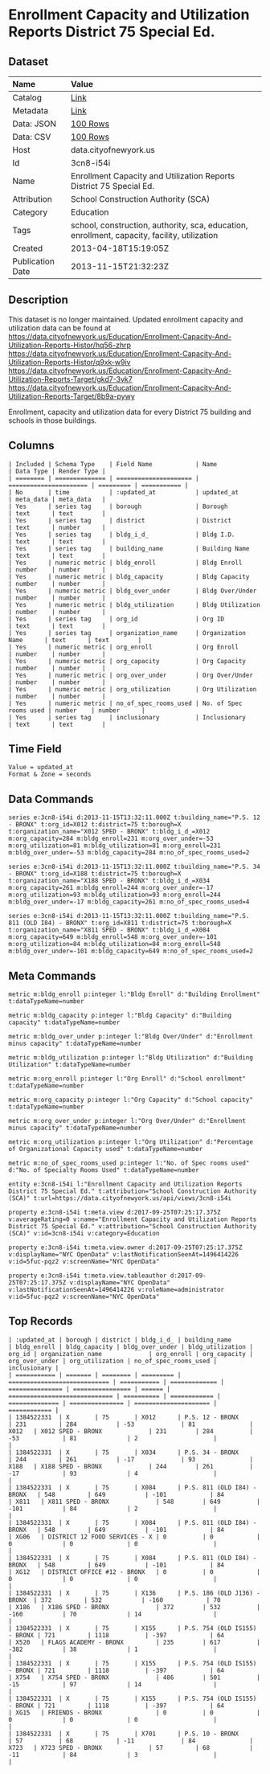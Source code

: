 # Enrollment Capacity and Utilization Reports District 75 Special Ed.

## Dataset

| Name | Value |
| :--- | :---- |
| Catalog | [Link](https://catalog.data.gov/dataset/enrollment-capacity-and-utilization-reports-district-75-special-ed-f285a) |
| Metadata | [Link](https://data.cityofnewyork.us/api/views/3cn8-i54i) |
| Data: JSON | [100 Rows](https://data.cityofnewyork.us/api/views/3cn8-i54i/rows.json?max_rows=100) |
| Data: CSV | [100 Rows](https://data.cityofnewyork.us/api/views/3cn8-i54i/rows.csv?max_rows=100) |
| Host | data.cityofnewyork.us |
| Id | 3cn8-i54i |
| Name | Enrollment Capacity and Utilization Reports District 75 Special Ed. |
| Attribution | School Construction Authority (SCA) |
| Category | Education |
| Tags | school, construction, authority, sca, education, enrollment, capacity, facility, utilization |
| Created | 2013-04-18T15:19:05Z |
| Publication Date | 2013-11-15T21:32:23Z |

## Description

This dataset is no longer maintained. Updated enrollment capacity and utilization data can be found at https://data.cityofnewyork.us/Education/Enrollment-Capacity-And-Utilization-Reports-Histor/hq56-zhrp
https://data.cityofnewyork.us/Education/Enrollment-Capacity-And-Utilization-Reports-Histor/q9xk-w9iv
https://data.cityofnewyork.us/Education/Enrollment-Capacity-And-Utilization-Reports-Target/gkd7-3vk7
https://data.cityofnewyork.us/Education/Enrollment-Capacity-And-Utilization-Reports-Target/8b9a-pywy

Enrollment, capacity and utilization data for every District 75 building and schools in those buildings.

## Columns

```ls
| Included | Schema Type    | Field Name            | Name                   | Data Type | Render Type |
| ======== | ============== | ===================== | ====================== | ========= | =========== |
| No       | time           | :updated_at           | updated_at             | meta_data | meta_data   |
| Yes      | series tag     | borough               | Borough                | text      | text        |
| Yes      | series tag     | district              | District               | text      | number      |
| Yes      | series tag     | bldg_i_d_             | Bldg I.D.              | text      | text        |
| Yes      | series tag     | building_name         | Building Name          | text      | text        |
| Yes      | numeric metric | bldg_enroll           | Bldg Enroll            | number    | number      |
| Yes      | numeric metric | bldg_capacity         | Bldg Capacity          | number    | number      |
| Yes      | numeric metric | bldg_over_under       | Bldg Over/Under        | number    | number      |
| Yes      | numeric metric | bldg_utilization      | Bldg Utilization       | number    | number      |
| Yes      | series tag     | org_id                | Org ID                 | text      | text        |
| Yes      | series tag     | organization_name     | Organization Name      | text      | text        |
| Yes      | numeric metric | org_enroll            | Org Enroll             | number    | number      |
| Yes      | numeric metric | org_capacity          | Org Capacity           | number    | number      |
| Yes      | numeric metric | org_over_under        | Org Over/Under         | number    | number      |
| Yes      | numeric metric | org_utilization       | Org Utilization        | number    | number      |
| Yes      | numeric metric | no_of_spec_rooms_used | No. of Spec rooms used | number    | number      |
| Yes      | series tag     | inclusionary          | Inclusionary           | text      | text        |
```

## Time Field

```ls
Value = updated_at
Format & Zone = seconds
```

## Data Commands

```ls
series e:3cn8-i54i d:2013-11-15T13:32:11.000Z t:building_name="P.S. 12 - BRONX" t:org_id=X012 t:district=75 t:borough=X t:organization_name="X012 SPED - BRONX" t:bldg_i_d_=X012 m:org_capacity=284 m:bldg_enroll=231 m:org_over_under=-53 m:org_utilization=81 m:bldg_utilization=81 m:org_enroll=231 m:bldg_over_under=-53 m:bldg_capacity=284 m:no_of_spec_rooms_used=2

series e:3cn8-i54i d:2013-11-15T13:32:11.000Z t:building_name="P.S. 34 - BRONX" t:org_id=X188 t:district=75 t:borough=X t:organization_name="X188 SPED - BRONX" t:bldg_i_d_=X034 m:org_capacity=261 m:bldg_enroll=244 m:org_over_under=-17 m:org_utilization=93 m:bldg_utilization=93 m:org_enroll=244 m:bldg_over_under=-17 m:bldg_capacity=261 m:no_of_spec_rooms_used=4

series e:3cn8-i54i d:2013-11-15T13:32:11.000Z t:building_name="P.S. 811 (OLD I84) - BRONX" t:org_id=X811 t:district=75 t:borough=X t:organization_name="X811 SPED - BRONX" t:bldg_i_d_=X084 m:org_capacity=649 m:bldg_enroll=548 m:org_over_under=-101 m:org_utilization=84 m:bldg_utilization=84 m:org_enroll=548 m:bldg_over_under=-101 m:bldg_capacity=649 m:no_of_spec_rooms_used=2
```

## Meta Commands

```ls
metric m:bldg_enroll p:integer l:"Bldg Enroll" d:"Building Enrollment" t:dataTypeName=number

metric m:bldg_capacity p:integer l:"Bldg Capacity" d:"Building capacity" t:dataTypeName=number

metric m:bldg_over_under p:integer l:"Bldg Over/Under" d:"Enrollment minus capacity" t:dataTypeName=number

metric m:bldg_utilization p:integer l:"Bldg Utilization" d:"Building Utilization" t:dataTypeName=number

metric m:org_enroll p:integer l:"Org Enroll" d:"School enrollment" t:dataTypeName=number

metric m:org_capacity p:integer l:"Org Capacity" d:"School capacity" t:dataTypeName=number

metric m:org_over_under p:integer l:"Org Over/Under" d:"Enrollment minus capacity" t:dataTypeName=number

metric m:org_utilization p:integer l:"Org Utilization" d:"Percentage of Organizational Capacity used" t:dataTypeName=number

metric m:no_of_spec_rooms_used p:integer l:"No. of Spec rooms used" d:"No. of Specialty Rooms Used" t:dataTypeName=number

entity e:3cn8-i54i l:"Enrollment Capacity and Utilization Reports District 75 Special Ed." t:attribution="School Construction Authority (SCA)" t:url=https://data.cityofnewyork.us/api/views/3cn8-i54i

property e:3cn8-i54i t:meta.view d:2017-09-25T07:25:17.375Z v:averageRating=0 v:name="Enrollment Capacity and Utilization Reports District 75 Special Ed." v:attribution="School Construction Authority (SCA)" v:id=3cn8-i54i v:category=Education

property e:3cn8-i54i t:meta.view.owner d:2017-09-25T07:25:17.375Z v:displayName="NYC OpenData" v:lastNotificationSeenAt=1496414226 v:id=5fuc-pqz2 v:screenName="NYC OpenData"

property e:3cn8-i54i t:meta.view.tableauthor d:2017-09-25T07:25:17.375Z v:displayName="NYC OpenData" v:lastNotificationSeenAt=1496414226 v:roleName=administrator v:id=5fuc-pqz2 v:screenName="NYC OpenData"
```

## Top Records

```ls
| :updated_at | borough | district | bldg_i_d_ | building_name                | bldg_enroll | bldg_capacity | bldg_over_under | bldg_utilization | org_id | organization_name             | org_enroll | org_capacity | org_over_under | org_utilization | no_of_spec_rooms_used | inclusionary | 
| =========== | ======= | ======== | ========= | ============================ | =========== | ============= | =============== | ================ | ====== | ============================= | ========== | ============ | ============== | =============== | ===================== | ============ | 
| 1384522331  | X       | 75       | X012      | P.S. 12 - BRONX              | 231         | 284           | -53             | 81               | X012   | X012 SPED - BRONX             | 231        | 284          | -53            | 81              | 2                     |              | 
| 1384522331  | X       | 75       | X034      | P.S. 34 - BRONX              | 244         | 261           | -17             | 93               | X188   | X188 SPED - BRONX             | 244        | 261          | -17            | 93              | 4                     |              | 
| 1384522331  | X       | 75       | X084      | P.S. 811 (OLD I84) - BRONX   | 548         | 649           | -101            | 84               | X811   | X811 SPED - BRONX             | 548        | 649          | -101           | 84              | 2                     |              | 
| 1384522331  | X       | 75       | X084      | P.S. 811 (OLD I84) - BRONX   | 548         | 649           | -101            | 84               | XG06   | DISTRICT 12 FOOD SERVICES - X | 0          | 0            | 0              | 0               | 0                     |              | 
| 1384522331  | X       | 75       | X084      | P.S. 811 (OLD I84) - BRONX   | 548         | 649           | -101            | 84               | XG12   | DISTRICT OFFICE #12 - BRONX   | 0          | 0            | 0              | 0               | 0                     |              | 
| 1384522331  | X       | 75       | X136      | P.S. 186 (OLD J136) - BRONX  | 372         | 532           | -160            | 70               | X186   | X186 SPED - BRONX             | 372        | 532          | -160           | 70              | 14                    |              | 
| 1384522331  | X       | 75       | X155      | P.S. 754 (OLD IS155) - BRONX | 721         | 1118          | -397            | 64               | X520   | FLAGS ACADEMY - BRONX         | 235        | 617          | -382           | 38              | 1                     |              | 
| 1384522331  | X       | 75       | X155      | P.S. 754 (OLD IS155) - BRONX | 721         | 1118          | -397            | 64               | X754   | X754 SPED - BRONX             | 486        | 501          | -15            | 97              | 14                    |              | 
| 1384522331  | X       | 75       | X155      | P.S. 754 (OLD IS155) - BRONX | 721         | 1118          | -397            | 64               | XG15   | FRIENDS - BRONX               | 0          | 0            | 0              | 0               | 0                     |              | 
| 1384522331  | X       | 75       | X701      | P.S. 10 - BRONX              | 57          | 68            | -11             | 84               | X723   | X723 SPED - BRONX             | 57         | 68           | -11            | 84              | 3                     |              | 
```